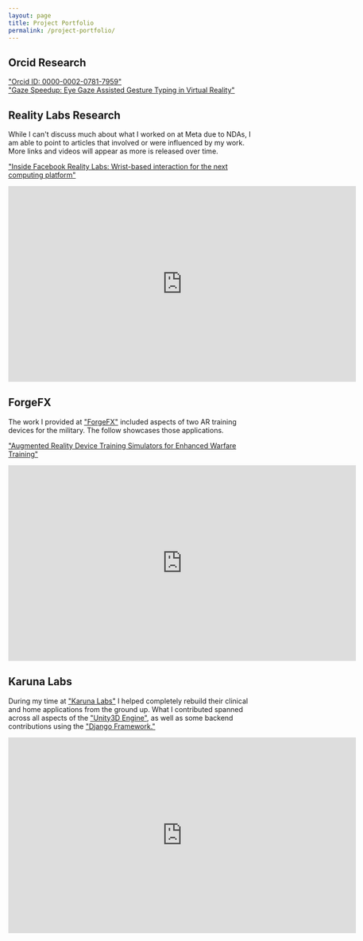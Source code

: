 ```yaml
---
layout: page
title: Project Portfolio
permalink: /project-portfolio/
---
```


## Orcid Research

["Orcid ID: 0000-0002-0781-7959"](https://orcid.org/0000-0002-0781-7959)  
["Gaze Speedup: Eye Gaze Assisted Gesture Typing in Virtual Reality"](https://dl.acm.org/doi/10.1145/3581641.3584072)

## Reality Labs Research

While I can't discuss much about what I worked on at Meta due to NDAs, I am able to point to articles that involved or were influenced by my work. More links and videos will appear as more is released over time.

["Inside Facebook Reality Labs: Wrist-based interaction for the next computing platform"](https://tech.facebook.com/reality-labs/2021/3/inside-facebook-reality-labs-wrist-based-interaction-for-the-next-computing-platform/)

<iframe src="https://www.facebook.com/plugins/video.php?href=https%3A%2F%2Fwww.facebook.com%2FTechatMeta%2Fvideos%2F1146186389155473%2F%3Fref%3Dembed_video&show_text=0&width=560" width="700" height="394" style="border:none;overflow:hidden;display:block" scrolling="no" frameborder="1" allowfullscreen="true" allow="autoplay; clipboard-write; encrypted-media; picture-in-picture; web-share" allowFullScreen="true"></iframe>

## ForgeFX

The work I provided at ["ForgeFX"](https://forgefx.com/) included aspects of two AR training devices for the military. The follow showcases those applications.

["Augmented Reality Device Training Simulators for Enhanced Warfare Training"](https://forgefx.com/simulation-projects/augmented-reality-device-training-simulators/)

<iframe width="700" height="394" src="https://www.youtube.com/embed/2DuiW7JGlzg?si=kTGKWEkQbMedhBzh" style="border:none;overflow:hidden;display:block" title="YouTube video player" frameborder="1" allow="accelerometer; autoplay; clipboard-write; encrypted-media; gyroscope; picture-in-picture; web-share" referrerpolicy="strict-origin-when-cross-origin" allowfullscreen></iframe>

## Karuna Labs

During my time at ["Karuna Labs"](https://www.karunalabs.com/) I helped completely rebuild their clinical and home applications from the ground up. What I contributed spanned across all aspects of the ["Unity3D Engine"](https://unity.com/), as well as some backend contributions using the ["Django Framework."](https://www.djangoproject.com/)  
  
<iframe title="vimeo-player" src="https://player.vimeo.com/video/344920663?h=d9abcccf82" width="700" height="394" style="border:none;overflow:hidden;display:block" frameborder="1" allowfullscreen></iframe>
